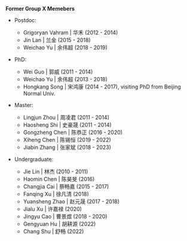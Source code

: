 **Former Group X Memebers**

- Postdoc:
    - Grigoryan Vahram | 华禾 (2012 - 2014)
    - Jin Lan | 兰金 (2015 - 2018)
    - Weichao Yu | 余伟超 (2018 - 2019)

- PhD:
    - Wei Guo | 郭威 (2011 - 2014)
    - Weichao Yu | 余伟超 (2013 - 2018)
    - Hongkang Song | 宋鸿康 (2014 - 2017), visiting PhD from Beijing Normal Univ.

- Master:
    - Lingjun Zhou | 周凌君 (2011 - 2014)
    - Haosheng Shi | 史豪晟 (2011 - 2014)
    - Gongzheng Chen | 陈恭正 (2016 - 2020)
    - Xiheng Chen | 陈锡恒 (2019 - 2022)
    - Jiabin Zhang | 张家斌 (2018 - 2023)

- Undergraduate:
    - Jie Lin | 林杰 (2010 - 2011)
    - Haomin Chen | 陈昊旻 (2016)
    - Changjia Cai | 蔡畅嘉 (2015 - 2017)
    - Fanqing Xu | 徐凡清 (2018)
    - Yuansheng Zhao | 赵元晟 (2017 - 2018)
    - Jialu Xu | 许嘉禄 (2020)
    - Jingyu Cao | 曹景煜 (2018 - 2020)
    - Gengyuan Hu | 胡耕源 (2022)
    - Chang Shu | 舒畅 (2022)